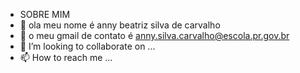 - SOBRE MIM
- 👀 ola meu nome é anny beatriz silva de carvalho
- 🌱 o meu gmail de contato é anny.silva.carvalho@escola.pr.gov.br
- 💞️ I’m looking to collaborate on ...
- 📫 How to reach me ...

<!---
annybeatrizsilvadecarvalho/annybeatrizsilvadecarvalho is a ✨ special ✨ repository because its `README.md` (this file) appears on your GitHub profile.
You can click the Preview link to take a look at your changes.
--->
